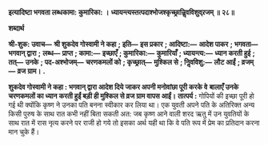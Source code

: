 **इत्यादिष्टा भगवता लब्धकामा: कुमारिका: ।** **ध्यायन्त्यस्तत्पदाश्भोजश्कृच्छ्रान्निॢवविशुव्र्रजम् ॥ २८॥** 

**शब्दार्थ** 

**श्री-शुक: उवाच—** **श्री शुकदेव गोस्वामी ने कहा** **; इति—** **इस प्रकार** **; आदिष्टा:—** **आदेश पाकर** **; भगवता—** **भगवान् द्वारा** **;** **लब्ध—** **प्राप्त** **; कामा:—** **इच्छाएँ** **; कुमारिका:—** **कुमारियाँ** **; ध्यायन्त्य:—** **ध्यान करती हुई** **; तत्—** **उनके** **; पद-अश्भोजम्—** **चरणकमलों को** **; कृच्छ्रात्—** **मुश्किल से** **; निॢवविशु:—** **लौट आईं** **; व्रजम्—** **व्रज ग्राम।** **.** 

**शुकदेव गोस्वामी ने कहा : भगवान् द्वारा आदेश दिये जाकर अपनी मनोवांछा पूरी करके वे** **बालाएँ उनके चरणकमलों का ध्यान करती हुईं बड़ी ही मुश्किल से व्रज ग्राम वापस आईं।** **तात्पर्य :** गोपियों की इच्छा पूरी हो गई थी क्योंकि कृष्ण ने उनका पति बनना स्वीकार कर लिया था। एक युवती अपने पति के अतिरिक्त अन्य किसी पुरुष के साथ रात कभी नहीं बिता सकती अत: जब कृष्ण आने वाली शरद ऋतु में उन युवतियों के साथ रात में रास नृत्य करने पर राजी हो गये तो इसका अर्थ यही था कि वे पति रूप में प्रेम का प्रतिदान करना मान चुके हैं।  